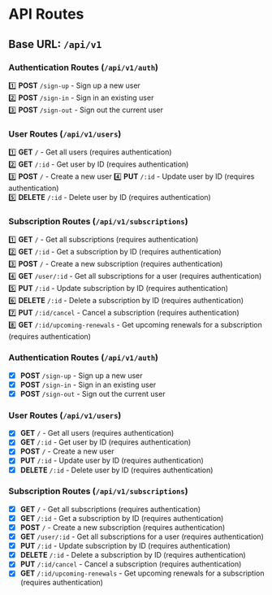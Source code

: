 # API Routes

## Base URL: `/api/v1`

### Authentication Routes (`/api/v1/auth`)

1️⃣ **POST** `/sign-up` - Sign up a new user  
2️⃣ **POST** `/sign-in` - Sign in an existing user  
3️⃣ **POST** `/sign-out` - Sign out the current user  

### User Routes (`/api/v1/users`)

1️⃣ **GET** `/` - Get all users (requires authentication)  
2️⃣ **GET** `/:id` - Get user by ID (requires authentication)  
3️⃣ **POST** `/` - Create a new user 
4️⃣ **PUT** `/:id` - Update user by ID (requires authentication)  
5️⃣ **DELETE** `/:id` - Delete user by ID (requires authentication)

### Subscription Routes (`/api/v1/subscriptions`)

1️⃣ **GET** `/` - Get all subscriptions (requires authentication)  
2️⃣ **GET** `/:id` - Get a subscription by ID (requires authentication)  
3️⃣ **POST** `/` - Create a new subscription (requires authentication)  
4️⃣ **GET** `/user/:id` - Get all subscriptions for a user (requires authentication)  
5️⃣ **PUT** `/:id` - Update subscription by ID (requires authentication)  
6️⃣ **DELETE** `/:id` - Delete a subscription by ID (requires authentication)  
7️⃣ **PUT** `/:id/cancel` - Cancel a subscription (requires authentication)  
8️⃣ **GET** `/:id/upcoming-renewals` - Get upcoming renewals for a subscription (requires authentication)

### Authentication Routes (`/api/v1/auth`)

- [x] **POST** `/sign-up` - Sign up a new user  
- [x] **POST** `/sign-in` - Sign in an existing user  
- [x] **POST** `/sign-out` - Sign out the current user  

### User Routes (`/api/v1/users`)

- [X] **GET** `/` - Get all users (requires authentication)  
- [x] **GET** `/:id` - Get user by ID (requires authentication)  
- [x] **POST** `/` - Create a new user  
- [x] **PUT** `/:id` - Update user by ID (requires authentication)  
- [x] **DELETE** `/:id` - Delete user by ID (requires authentication)  

### Subscription Routes (`/api/v1/subscriptions`)

- [x] **GET** `/` - Get all subscriptions (requires authentication)  
- [x] **GET** `/:id` - Get a subscription by ID (requires authentication)  
- [x] **POST** `/` - Create a new subscription (requires authentication)  
- [X] **GET** `/user/:id` - Get all subscriptions for a user (requires authentication)  
- [x] **PUT** `/:id` - Update subscription by ID (requires authentication)  
- [x] **DELETE** `/:id` - Delete a subscription by ID (requires authentication)  
- [x] **PUT** `/:id/cancel` - Cancel a subscription (requires authentication)  
- [x] **GET** `/:id/upcoming-renewals` - Get upcoming renewals for a subscription (requires authentication)  
